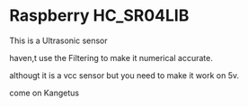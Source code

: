 # Raspberry HC_SR04LIB
This is a Ultrasonic sensor

haven,t use the Filtering to make it numerical accurate.

althougt it is a vcc sensor but you need to make it work on 5v.

come on Kangetus 
